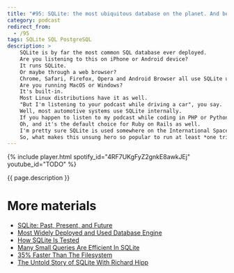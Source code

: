 ```yaml
---
title: "#95: SQLite: the most ubiquitous database on the planet. And beyond!"
category: podcast
redirect_from:
  - /95
tags: SQLite SQL PostgreSQL
description: >
    SQLite is by far the most common SQL database ever deployed.
    Are you listening to this on iPhone or Android device?
    It runs SQLite.
    Or maybe through a web browser?
    Chrome, Safari, Firefox, Opera and Android Browser all use SQLite underneath.
    Are you running MacOS or Windows?
    It's built-in.
    Most Linux distributions have it as well.
    "But I'm listening to your podcast while driving a car", you say.
    Well, most automotive systems use SQLite internally.
    If you happen to listen to my podcast while coding in PHP or Python, they include SQLite out-of-the-box.
    Oh, and it's the default choice for Ruby on Rails as well.
    I'm pretty sure SQLite is used somewhere on the International Space Station and it maybe even landed on other planets?
    So, what makes this unsung hero so popular to run at least *one trillion* databases worldwide?
---
```


{% include player.html spotify_id="4RF7UKgFyZ2gnkE8awkJEj" youtube_id="TODO" %}

{{ page.description }}

<!--
First of all, SQLite is an embedded database.
In contrast to databases like PostgreSQL or Oracle, it doesn't run as a separate server or process.
Instead, you include SQLite inside your application, as if it was just another library.
It doesn't require any configuration.
This has several benefits.
First of all, it's extremely fast by avoiding inter-process communication, especially over the network.
Secondly, the database itself is stored on just a single file on disk.

The lack of client-server mode can be partially emulated.
Multiple processes can read from the same database file concurrently.
Concurrent writes are also possible with some extra configuration effort.
So, if you are writing any type of software that needs local storage, SQLite is a good choice.
You get the full power of SQL database, including transactions.
The SQLite database files are so abundant that they're approved by the Library Of Congress as a long-term storage format.

In general, SQLite has a feature set inspired by PostgreSQL.
One exception is it's peculiar type system.
Most database engines enforce strict, static type checking.
SQLite, on the other hand, prefers weak and dynamic typing by default.
It means that you can insert string where integer was expected and the engine will perform some type of coercion.
This can be changed with strict mode.

I like SQLite's catchphrase: _Small. Fast. Reliable. Choose any three._
It's not an overstatement.
The binary is small, just 2 MiB.
It's fast, to the point where N+1 problem is not an issue when running SQLite.
If you are familiar with object-relational mapping software, N+1 is a performance killer for any other non-embedded database.
In some benchmarks, querying a binary blob from SQLite is faster than reading a similar binary file from disk.
It's reliability is proven by almost **100 million** lines of test code.
Tests make sure the database doesn't fail on I/O failures, out-of-memory errors and other crashes.

What are the shortcomings of SQLite?
First of all, it's not distributed, thus limited to a single disk and machine.
Well, to be honest, many non-embedded SQL engines have this limitation as well.
Secondly, there is no explicit permission model.
SQLite relies on file system permissions.
Finally, SQLite suits best for read-heavy applications with limited write concurrency support.
But considering its use-cases, these are not much important.

That's it, thanks for listening, bye!

-->

# More materials

* [SQLite: Past, Present, and Future](https://www.vldb.org/pvldb/vol15/p3535-gaffney.pdf)
* [Most Widely Deployed and Used Database Engine](https://www.sqlite.org/mostdeployed.html)
* [How SQLite Is Tested](https://www.sqlite.org/testing.html)
* [Many Small Queries Are Efficient In SQLite](https://sqlite.org/np1queryprob.html)
* [35% Faster Than The Filesystem](https://www.sqlite.org/fasterthanfs.html)
* [The Untold Story of SQLite With Richard Hipp](https://corecursive.com/066-sqlite-with-richard-hipp/)

